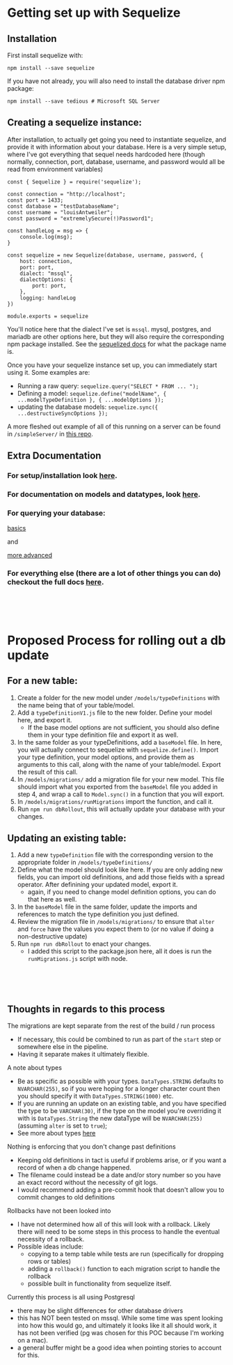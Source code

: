 # Getting set up with Sequelize
## Installation

First install sequelize with: 

`npm install --save sequelize`  

If you have not already, you will also need to install the database driver npm package:

`npm install --save tedious # Microsoft SQL Server`


## Creating a sequelize instance:
After installation, to actually get going you need to instantiate sequelize, and provide it with information about your database. 
Here is a very simple setup, where I've got everything that sequel needs hardcoded here (though normally, connection, port, database, username, and password would all be read from environment variables)
```
const { Sequelize } = require('sequelize');

const connection = "http://localhost";
const port = 1433;
const database = "testDatabaseName";
const username = "louisAntweiler";
const password = "extremelySecure(!)Password1";

const handleLog = msg => {
    console.log(msg);
}

const sequelize = new Sequelize(database, username, password, {
    host: connection,
    port: port,
    dialect: "mssql",
    dialectOptions: {
        port: port,
    },
    logging: handleLog
})

module.exports = sequelize
```

You'll notice here that the dialect I've set is `mssql`. mysql, postgres, and mariadb are other options here, but they will also require the corresponding npm package installed. See the [sequelized docs](https://sequelize.org/master/manual/getting-started.html) for what the package name is.

Once you have your sequelize instance set up, you can immediately start using it. Some examples are:

- Running a raw query: `sequelize.query("SELECT * FROM ... ");`
- Defining a model: `sequelize.define("modelName", { ...modelTypeDefinition }, { ...modelOptions });`
- updating the database models: `sequelize.sync({ ...destructiveSyncOptions });`


A more fleshed out example of all of this running on a server can be found in `/simpleServer/` in [this repo](https://github.com/FLAntweiler/sequelizePOC).

## Extra Documentation

### For setup/installation look [here](https://sequelize.org/master/manual/getting-started.html).


### For documentation on models and datatypes, look [here](https://sequelize.org/master/manual/model-basics.html).


### For querying your database:
[basics](https://sequelize.org/master/manual/model-querying-basics.html)

and

[more advanced](https://sequelize.org/master/manual/model-querying-finders.html)


### For everything else (there are a lot of other things you can do) checkout the full docs [here](https://sequelize.org/master/).


<br>
<br>
<br>

# Proposed Process for rolling out a db update
## For a new table:
1. Create a folder for the new model under `/models/typeDefinitions` with the name being that of your table/model.
2. Add a `typeDefinitionV1.js` file to the new folder. Define your model here, and export it.
   - If the base model options are not sufficient, you should also define them in your type definition file and export it as well.
3. In the same folder as your typeDefinitions, add a `baseModel` file. In here, you will actually connect to sequelize with `sequelize.define()`. Import your type definition, your model options, and provide them as arguments to this call, along with the name of your table/model. Export the result of this call. 
4. In `/models/migrations/` add a migration file for your new model. This file should import what you exported from the `baseModel` file you added in step 4, and wrap a call to `Model.sync()` in a function that you will export.
5. In `/models/migrations/runMigrations` import the function, and call it. 
6. Run `npm run dbRollout`, this will actually update your database with your changes.


## Updating an existing table:
1. Add a new `typeDefinition` file with the corresponding version to the appropriate folder in `/models/typeDefinitions/` 
2. Define what the model should look like here. If you are only adding new fields, you can import old definitions, and add those fields with a spread operator. After definining your updated model, export it.
   - again, if you need to change model definition options, you can do that here as well.
3. In the `baseModel` file in the same folder, update the imports and references to match the type definition you just defined.
4. Review the migration file in `/models/migrations/` to ensure that `alter` and `force` have the values you expect them to (or no value if doing a non-destructive update)
5. Run `npm run dbRollout` to enact your changes.
   - I added this script to the package.json here, all it does is run the `runMigrations.js` script with node. 


<br>
<br>
<br>

## Thoughts in regards to this process
The migrations are kept separate from the rest of the build / run process
- If necessary, this could be combined to run as part of the `start` step or somewhere else in the pipeline.
- Having it separate makes it ultimately flexible.

A note about types
- Be as specific as possible with your types. `DataTypes.STRING` defaults to `NVARCHAR(255)`, so if you were hoping for a longer character count then you should specify it with `DataTypes.STRING(1000)` etc.
- If you are running an update on an existing table, and you have specified the type to be `VARCHAR(30)`, if the type on the model you're overriding it with is `DataTypes.String` the new dataType will be `NVARCHAR(255)` (assuming `alter` is set to `true`);
- See more about types [here](https://sequelize.org/master/manual/model-basics.html#data-types)

Nothing is enforcing that you don't change past definitions
- Keeping old definitions in tact is useful if problems arise, or if you want a record of when a db change happened.
- The filename could instead be a date and/or story number so you have an exact record without the necessity of git logs. 
- I would recommend adding a pre-commit hook that doesn't allow you to commit changes to old definitions


Rollbacks have not been looked into
- I have not determined how all of this will look with a rollback. Likely there will need to be some steps in this process to handle the eventual necessity of a rollback.
- Possible ideas include:
  -  copying to a temp table while tests are run (specifically for dropping rows or tables)
  -  adding a `rollback()` function to each migration script to handle the rollback
  -  possible built in functionality from sequelize itself.


Currently this process is all using Postgresql
- there may be slight differences for other database drivers
- this has NOT been tested on mssql. While some time was spent looking into how this would go, and ultimately it looks like it all should work, it has not been verified (pg was chosen for this POC because I'm working on a mac). 
- a general buffer might be a good idea when pointing stories to account for this. 